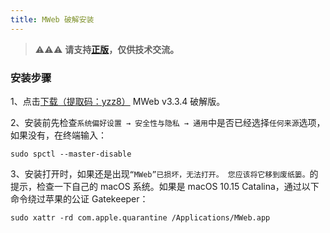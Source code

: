 ```yaml
---
title: MWeb 破解安装
---
```


> ⚠️⚠️⚠️ **请支持[正版](https://zh.mweb.im)，仅供技术交流。**

### 安装步骤

1、点击[下载（提取码：yzz8）](https://pan.baidu.com/s/1NYRwJKTVJegd9c0E1vwXCQ) MWeb v3.3.4 破解版。

2、安装前先检查`系统偏好设置 → 安全性与隐私 → 通用`中是否已经选择`任何来源`选项，如果没有，在终端输入：

```
sudo spctl --master-disable
```

3、安装打开时，如果还是出现`“MWeb”已损坏，无法打开。 您应该将它移到废纸篓。`的提示，检查一下自己的 macOS 系统。如果是 macOS 10.15 Catalina，通过以下命令绕过苹果的公证 Gatekeeper：

```
sudo xattr -rd com.apple.quarantine /Applications/MWeb.app
```

